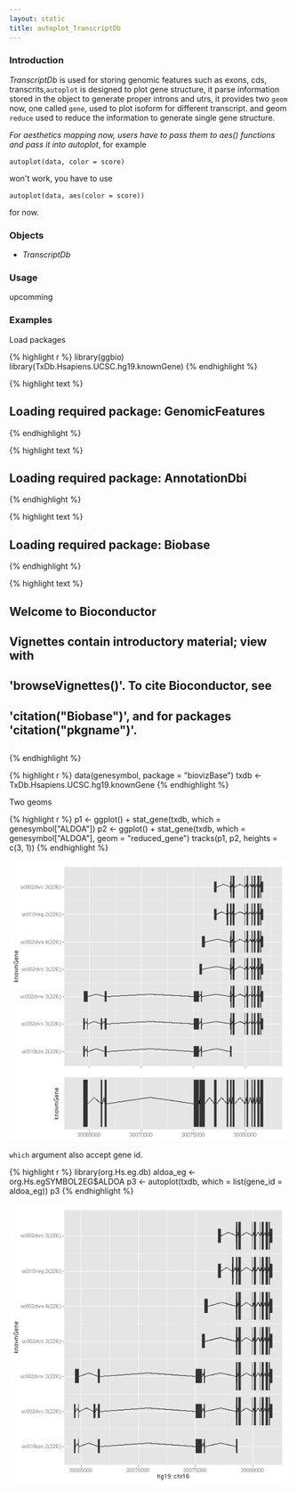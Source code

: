 ```yaml
---
layout: static
title: autoplot_TranscriptDb
---
```





### Introduction

*TranscriptDb* is used for storing genomic features such as exons, cds,
 transcrits,`autoplot` is designed to plot gene structure, it parse information
 stored in the object to generate proper introns and utrs, it provides two
 `geom` now, one called `gene`, used to plot isoform for different
 transcript. and geom `reduce` used to reduce the information to generate single
 gene structure.

_For aesthetics mapping now, users have to pass them to aes() functions and
pass it into autoplot_, for example
    
	autoplot(data, color = score)
	
won't work, you have to use 

    autoplot(data, aes(color = score))
	
for now.	

### Objects
  * *TranscriptDb*
  
### Usage
  upcomming

### Examples
Load packages


{% highlight r %}
library(ggbio)
library(TxDb.Hsapiens.UCSC.hg19.knownGene)
{% endhighlight %}



{% highlight text %}
## Loading required package: GenomicFeatures
{% endhighlight %}



{% highlight text %}
## Loading required package: AnnotationDbi
{% endhighlight %}



{% highlight text %}
## Loading required package: Biobase
{% endhighlight %}



{% highlight text %}
## Welcome to Bioconductor
## 
##     Vignettes contain introductory material; view with
##     'browseVignettes()'. To cite Bioconductor, see
##     'citation("Biobase")', and for packages 'citation("pkgname")'.
## 
{% endhighlight %}



{% highlight r %}
data(genesymbol, package = "biovizBase")
txdb <- TxDb.Hsapiens.UCSC.hg19.knownGene
{% endhighlight %}



  
Two geoms


{% highlight r %}
p1 <- ggplot() + stat_gene(txdb, which = genesymbol["ALDOA"])
p2 <- ggplot() + stat_gene(txdb, which = genesymbol["ALDOA"], geom = "reduced_gene")
tracks(p1, p2, heights = c(3, 1))
{% endhighlight %}

![plot of chunk tracks](autoplot_TranscriptDb-tracks.png) 


`which` argument also accept gene id.


{% highlight r %}
library(org.Hs.eg.db)
aldoa_eg <- org.Hs.egSYMBOL2EG$ALDOA
p3 <- autoplot(txdb, which = list(gene_id = aldoa_eg))
p3
{% endhighlight %}

![plot of chunk id](autoplot_TranscriptDb-id.png) 


